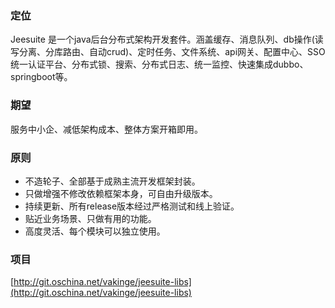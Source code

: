 ### 定位

Jeesuite 是一个java后台分布式架构开发套件。涵盖缓存、消息队列、db操作\(读写分离、分库路由、自动crud\)、定时任务、文件系统、api网关、配置中心、SSO统一认证平台、分布式锁、搜索、分布式日志、统一监控、快速集成dubbo、springboot等。

### 期望

服务中小企、减低架构成本、整体方案开箱即用。

### 原则

* 不造轮子、全部基于成熟主流开发框架封装。
* 只做增强不修改依赖框架本身，可自由升级版本。
* 持续更新、所有release版本经过严格测试和线上验证。
* 贴近业务场景、只做有用的功能。
* 高度灵活、每个模块可以独立使用。

### 项目

[http://git.oschina.net/vakinge/jeesuite-libs](http://git.oschina.net/vakinge/jeesuite-libs)

